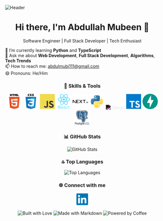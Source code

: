 <!-- Header -->
![Header](https://github.com/Abdullah-Mubeen/Abdullah-Mubeen/blob/main/Blue%20Yellow%20Futuristic%20Virtual%20Technology%20Blog%20Banner.png)

<!-- Introduction -->
<h1 align="center">Hi there, I'm Abdullah Mubeen 👋</h1>
<p align="center">Software Engineer | Full Stack Developer | Tech Enthusiast</p>

<!-- Bio -->
<p>
  🌱 I’m currently learning <strong>Python</strong> and <strong>TypeScript</strong><br/>
  💬 Ask me about <strong>Web Development</strong>, <strong>Full Stack Development</strong>, <strong>Algorithms</strong>, <strong>Tech Trends</strong><br/>
  📫 How to reach me: <a href="mailto:abdulmubi111@gmail.com">abdulmubi111@gmail.com</a><br/>
  😄 Pronouns: He/Him
</p>

<!-- Skills -->
<h3 align="center">🚀 Skills & Tools</h3>
<p align="center">
  <img src="https://raw.githubusercontent.com/devicons/devicon/master/icons/html5/html5-original-wordmark.svg" alt="HTML5" title="HTML5" width="50" height="50"/>
  <img src="https://raw.githubusercontent.com/devicons/devicon/master/icons/css3/css3-original-wordmark.svg" alt="CSS3" title="CSS3" width="50" height="50"/>
  <img src="https://raw.githubusercontent.com/devicons/devicon/master/icons/javascript/javascript-original.svg" alt="JavaScript" title="JavaScript" width="50" height="50"/>
  <img src="https://raw.githubusercontent.com/devicons/devicon/master/icons/react/react-original-wordmark.svg" alt="React" title="React" width="50" height="50"/>
  <img src="https://raw.githubusercontent.com/devicons/devicon/master/icons/nextjs/nextjs-original-wordmark.svg" alt="Next.js" title="Next.js" width="50" height="50"/>
  <img src="https://raw.githubusercontent.com/devicons/devicon/master/icons/python/python-original.svg" alt="Python" title="Python" width="50" height="50"/>
  <img src="https://upload.wikimedia.org/wikipedia/commons/7/75/Django_logo.svg" alt="Django" title="Django" width="50" height="50" style="filter: invert(100%);"/>
  <img src="https://raw.githubusercontent.com/devicons/devicon/master/icons/typescript/typescript-original.svg" alt="TypeScript" title="TypeScript" width="50" height="50"/>
  <img src="https://raw.githubusercontent.com/devicons/devicon/master/icons/fastapi/fastapi-original.svg" alt="FastAPI" title="FastAPI" width="50" height="50"/>
  <img src="https://raw.githubusercontent.com/devicons/devicon/master/icons/postgresql/postgresql-original-wordmark.svg" alt="PostgreSQL" title="PostgreSQL" width="50" height="50"/>
</p>



<!-- GitHub Stats -->
<h3 align="center">📊 GitHub Stats</h3>
<p align="center">
  <img src="https://github-readme-stats.vercel.app/api?username=abdullah-mubeen&show_icons=true&theme=algolia" alt="GitHub Stats" />
</p>

<!-- Top Languages -->
<h3 align="center">🔝 Top Languages</h3>
<p align="center">
  <img src="https://github-readme-stats.vercel.app/api/top-langs/?username=abdullah-mubeen&layout=compact&theme=algolia" alt="Top Languages" />
</p>

<!-- Featured Projects -->
<!--<h3 align="center">📂 Featured Projects</h3>
<p align="center">
  <a href="https://github.com/abdullah-mubeen/project1">
    <img src="https://github-readme-stats.vercel.app/api/pin/?username=abdullah-mubeen&repo=project1&theme=algolia" alt="Project 1" />
  </a>
  <a href="https://github.com/abdullah-mubeen/project2">
    <img src="https://github-readme-stats.vercel.app/api/pin/?username=abdullah-mubeen&repo=project2&theme=algolia" alt="Project 2" />
  </a>
</p> -->

<!-- Connect with me -->
<h3 align="center">🌐 Connect with me</h3>
<p align="center">
  <a href="https://linkedin.com/in/abdullah-mubeen" target="_blank">
    <img src="https://raw.githubusercontent.com/devicons/devicon/master/icons/linkedin/linkedin-original.svg" alt="LinkedIn" width="40" height="40"/>
  </a>
</p>

<!-- Footer -->
<p align="center">
  <img src="https://forthebadge.com/images/badges/built-with-love.svg" alt="Built with Love" />
  <img src="https://forthebadge.com/images/badges/made-with-markdown.svg" alt="Made with Markdown" />
  <img src="https://forthebadge.com/images/badges/powered-by-coffee.svg" alt="Powered by Coffee" />
</p>
